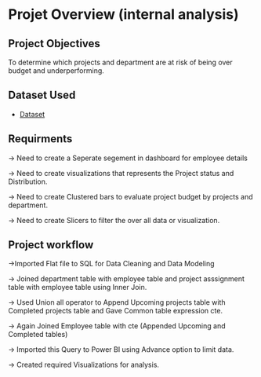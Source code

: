 # Projet Overview (internal analysis)

## Project Objectives
 To determine which projects and department are at risk of being over budget and underperforming.


## Dataset Used 

- <a href = "https://github.com/Harivardhanan13/BA-project2/tree/main/Data%20Analysis%20Project%20Files" > Dataset </a>
 
## Requirments

  -> Need to create a Seperate segement in dashboard for employee details
 
  -> Need to create visualizations that represents the Project status and Distribution.

  -> Need to create Clustered bars to evaluate project budget by projects and department.

  -> Need to create Slicers to filter the over all data or visualization.


  ## Project workflow 

   ->Imported Flat file to SQL for Data Cleaning and Data Modeling 


-> Joined department table with employee table and project asssignment table with employee table using Inner Join.

-> Used Union all operator to Append Upcoming projects table with Completed projects table and Gave Common table expression cte. 


-> Again Joined Employee table with cte (Appended Upcoming and Completed tables)

-> Imported this Query to Power BI using Advance option to limit data.

-> Created required Visualizations for analysis.

